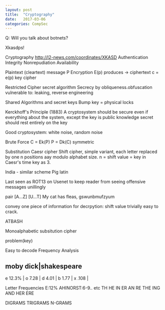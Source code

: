 ```yaml
---
layout: post
title:  "Cryptography"
date:   2017-03-06 
categories: CompSec
---
```

Q:
Will you talk about botnets?

Xkasdps!

Cryptography
http://l2-news.com/coordinates/XKASD
Authentication
Integrity
Nonrepudiation
Availability

Plaintext (cleartext) message P
Encryption E(p)
produces -> ciphertext c = e(p)
key
cipher

Restricted Cipher
secret algorithm
	Secrecy by obliqueness.obfuscation
	vulnerable to: leaking, reverse engineering

Shared Algorithms and secret keys
Bump key = physical locks

Kerckhoff's Principle (1883)
A cryptosystem should be secure even if everything about the system, except the key is public knowledge
secret should rest entirely on the key

Good cryptosystem:
white noise, random noise


Brute Force
C = Ek(P)
P = Dk(C)
symmetric

Substitution
Caesr cipher
Shift cipher, simple variant, 
each letter replaced by one n positions aay modulo alphabet size. n = shift value = key
in Caesr's time key as 3. 

India - similar scheme
Pig latin

Last seen as ROT13 on Usenet to keep reader from seeing offensive messages unillingly


pair
[A...Z]
[U...T]
My cat has fleas, gswunbmufzyum

convey one piece of information for decrpytion: shift value
trivially easy to crack.

ATBASH

Monoalphabetic subsitution cipher


problem(key)

Easy to decode
Frequency Analysis

moby dick|shakespeare
-----------------
e 12.3% |
o 7.28 |
d 4.01 |
b 1.77 |
x .108 |

Letter Frequencies
E:12%
AHINORST:6-9.. etc
TH HE IN ER AN RE
THE ING AND HER ERE

DIGRAMS
TRIGRAMS
N-GRAMS

